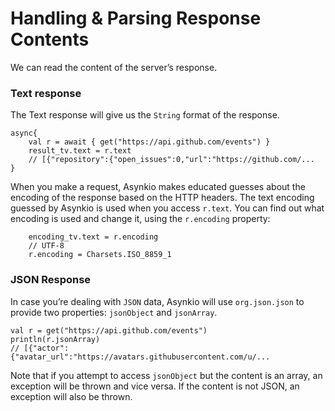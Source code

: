 
Handling & Parsing Response Contents
====================================

We can read the content of the server’s response.

### Text response
The Text response will give us the `String` format of the response.

    async{
        val r = await { get("https://api.github.com/events") }
        result_tv.text = r.text
        // [{"repository":{"open_issues":0,"url":"https://github.com/...
    }

When you make a request, Asynkio makes educated guesses about the encoding of the response based on the HTTP headers.
The text encoding guessed by Asynkio is used when you access `r.text`. You can find out what encoding is used
and change it, using the `r.encoding` property:

        encoding_tv.text = r.encoding
        // UTF-8
        r.encoding = Charsets.ISO_8859_1


### JSON Response
In case you’re dealing with `JSON` data, Asynkio will use `org.json.json` to provide two properties: `jsonObject` and `jsonArray`.

    val r = get("https://api.github.com/events")
    println(r.jsonArray)
    // [{"actor":{"avatar_url":"https://avatars.githubusercontent.com/u/...

Note that if you attempt to access `jsonObject` but the content is an array, an exception will be thrown and vice versa.
If the content is not JSON, an exception will also be thrown.